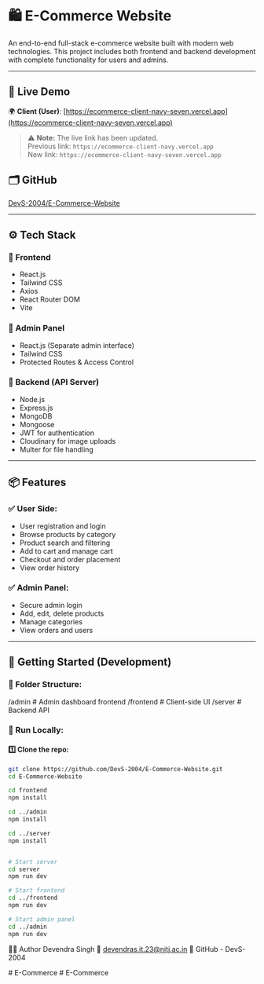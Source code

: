# 🛍️ E-Commerce Website

An end-to-end full-stack e-commerce website built with modern web technologies. This project includes both frontend and backend development with complete functionality for users and admins.

---

## 🔗 Live Demo  
🌍 **Client (User)**: [https://ecommerce-client-navy-seven.vercel.app](https://ecommerce-client-navy-seven.vercel.app)

> ⚠️ **Note:** The live link has been updated.  
> Previous link: `https://ecommerce-client-navy.vercel.app`  
> New link: `https://ecommerce-client-navy-seven.vercel.app`

## 🗂️ GitHub  
[DevS-2004/E-Commerce-Website](https://github.com/DevS-2004/E-Commerce-Website)

---

## ⚙️ Tech Stack

### 🧩 Frontend
- React.js
- Tailwind CSS
- Axios
- React Router DOM
- Vite

### 🧩 Admin Panel
- React.js (Separate admin interface)
- Tailwind CSS
- Protected Routes & Access Control

### 🔧 Backend (API Server)
- Node.js
- Express.js
- MongoDB
- Mongoose
- JWT for authentication
- Cloudinary for image uploads
- Multer for file handling

---

## 📦 Features

### ✅ User Side:
- User registration and login
- Browse products by category
- Product search and filtering
- Add to cart and manage cart
- Checkout and order placement
- View order history

### ✅ Admin Panel:
- Secure admin login
- Add, edit, delete products
- Manage categories
- View orders and users

---

## 🚀 Getting Started (Development)

### 📁 Folder Structure:

/admin # Admin dashboard frontend
/frontend # Client-side UI
/server # Backend API


### 🧪 Run Locally:

#### 1️⃣ Clone the repo:
```bash
git clone https://github.com/DevS-2004/E-Commerce-Website.git
cd E-Commerce-Website

cd frontend
npm install

cd ../admin
npm install

cd ../server
npm install


# Start server
cd server
npm run dev

# Start frontend
cd ../frontend
npm run dev

# Start admin panel
cd ../admin
npm run dev

```


🙋‍♂️ Author
Devendra Singh
📧 devendras.it.23@nitj.ac.in
🔗 GitHub - DevS-2004



#   E - C o m m e r c e  
 #   E - C o m m e r c e  
 
